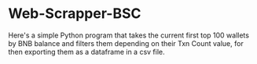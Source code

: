 # Web-Scrapper-BSC
Here's a simple Python program that takes the current first top 100 wallets by BNB balance and filters them depending on their Txn Count value, for then exporting them as a dataframe in a csv file.
